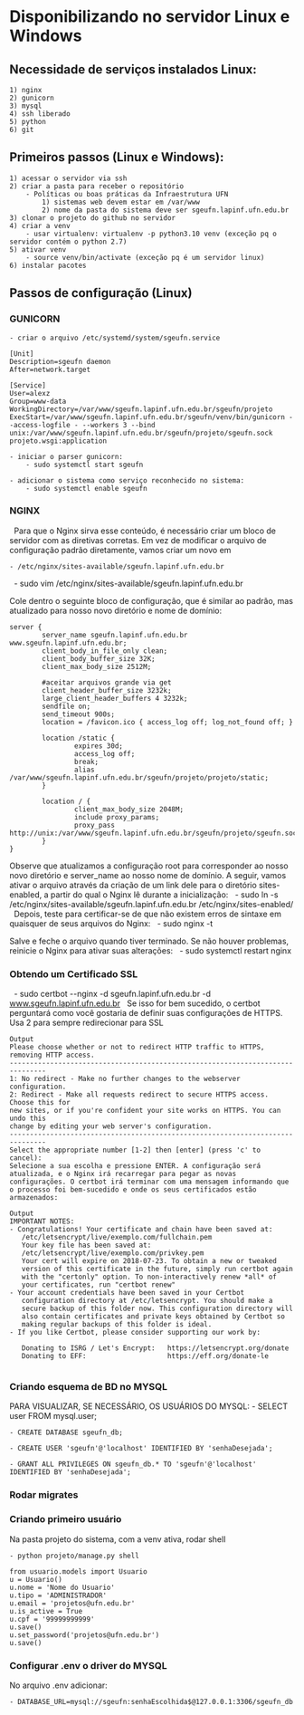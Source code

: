 # Disponibilizando no servidor Linux e Windows

## Necessidade de serviços instalados Linux:
    1) nginx
    2) gunicorn
    3) mysql
    4) ssh liberado
    5) python
    6) git

## Primeiros passos (Linux e Windows):
    1) acessar o servidor via ssh
    2) criar a pasta para receber o repositório
        - Políticas ou boas práticas da Infraestrutura UFN
            1) sistemas web devem estar em /var/www
            2) nome da pasta do sistema deve ser sgeufn.lapinf.ufn.edu.br
    3) clonar o projeto do github no servidor
    4) criar a venv
        - usar virtualenv: virtualenv -p python3.10 venv (exceção pq o servidor contém o python 2.7)
    5) ativar venv
        - source venv/bin/activate (exceção pq é um servidor linux)
    6) instalar pacotes

## Passos de configuração (Linux)

### GUNICORN 

    - criar o arquivo /etc/systemd/system/sgeufn.service

```
[Unit]
Description=sgeufn daemon
After=network.target

[Service]
User=alexz
Group=www-data
WorkingDirectory=/var/www/sgeufn.lapinf.ufn.edu.br/sgeufn/projeto
ExecStart=/var/www/sgeufn.lapinf.ufn.edu.br/sgeufn/venv/bin/gunicorn --access-logfile - --workers 3 --bind unix:/var/www/sgeufn.lapinf.ufn.edu.br/sgeufn/projeto/sgeufn.sock projeto.wsgi:application
```

    - iniciar o parser gunicorn:
        - sudo systemctl start sgeufn

    - adicionar o sistema como serviço reconhecido no sistema:
        - sudo systemctl enable sgeufn


### NGINX
 
Para que o Nginx sirva esse conteúdo, é necessário criar um bloco de servidor com as diretivas corretas. 
Em vez de modificar o arquivo de configuração padrão diretamente, vamos criar um novo em 

    - /etc/nginx/sites-available/sgeufn.lapinf.ufn.edu.br
 
    - sudo vim /etc/nginx/sites-available/sgeufn.lapinf.ufn.edu.br


Cole dentro o seguinte bloco de configuração, que é similar ao padrão, mas atualizado para nosso novo diretório e nome de domínio:
 
```
server {
        server_name sgeufn.lapinf.ufn.edu.br www.sgeufn.lapinf.ufn.edu.br;
        client_body_in_file_only clean;
        client_body_buffer_size 32K;
        client_max_body_size 2512M;

        #aceitar arquivos grande via get
        client_header_buffer_size 3232k;
        large_client_header_buffers 4 3232k;
        sendfile on;
        send_timeout 900s;
        location = /favicon.ico { access_log off; log_not_found off; }

        location /static {
                expires 30d;
                access_log off;
                break;
                alias /var/www/sgeufn.lapinf.ufn.edu.br/sgeufn/projeto/projeto/static;
        }

        location / {
                client_max_body_size 2048M;
                include proxy_params;
                proxy_pass http://unix:/var/www/sgeufn.lapinf.ufn.edu.br/sgeufn/projeto/sgeufn.sock;
        }
} 
```

Observe que atualizamos a configuração root para corresponder ao nosso novo diretório e 
server_name ao nosso nome de domínio. A seguir, vamos ativar o arquivo através da criação de um link dele para o diretório sites-enabled, a partir do qual o Nginx lê durante a inicialização:
 
    - sudo ln -s /etc/nginx/sites-available/sgeufn.lapinf.ufn.edu.br /etc/nginx/sites-enabled/
 
Depois, teste para certificar-se de que não existem erros de sintaxe em quaisquer de seus arquivos do Nginx:
 
    - sudo nginx -t


Salve e feche o arquivo quando tiver terminado. Se não houver problemas, reinicie o Nginx para ativar suas alterações:
 
    - sudo systemctl restart nginx


### Obtendo um Certificado SSL
 
    - sudo certbot --nginx -d sgeufn.lapinf.ufn.edu.br -d www.sgeufn.lapinf.ufn.edu.br
 
Se isso for bem sucedido, o certbot perguntará como você gostaria de definir suas configurações de HTTPS. Usa 2 para sempre redirecionar para SSL

```
Output
Please choose whether or not to redirect HTTP traffic to HTTPS, removing HTTP access.
-------------------------------------------------------------------------------
1: No redirect - Make no further changes to the webserver configuration.
2: Redirect - Make all requests redirect to secure HTTPS access. Choose this for
new sites, or if you're confident your site works on HTTPS. You can undo this
change by editing your web server's configuration.
-------------------------------------------------------------------------------
Select the appropriate number [1-2] then [enter] (press 'c' to cancel):
Selecione a sua escolha e pressione ENTER. A configuração será atualizada, e o Nginx irá recarregar para pegar as novas configurações. O certbot irá terminar com uma mensagem informando que o processo foi bem-sucedido e onde os seus certificados estão armazenados:
 
Output
IMPORTANT NOTES:
- Congratulations! Your certificate and chain have been saved at:
   /etc/letsencrypt/live/exemplo.com/fullchain.pem
   Your key file has been saved at:
   /etc/letsencrypt/live/exemplo.com/privkey.pem
   Your cert will expire on 2018-07-23. To obtain a new or tweaked
   version of this certificate in the future, simply run certbot again
   with the "certonly" option. To non-interactively renew *all* of
   your certificates, run "certbot renew"
- Your account credentials have been saved in your Certbot
   configuration directory at /etc/letsencrypt. You should make a
   secure backup of this folder now. This configuration directory will
   also contain certificates and private keys obtained by Certbot so
   making regular backups of this folder is ideal.
- If you like Certbot, please consider supporting our work by:
 
   Donating to ISRG / Let's Encrypt:   https://letsencrypt.org/donate
   Donating to EFF:                    https://eff.org/donate-le
 
```

### Criando esquema de BD no MYSQL

PARA VISUALIZAR, SE NECESSÁRIO, OS USUÁRIOS DO MYSQL:
    - SELECT user FROM mysql.user;

    - CREATE DATABASE sgeufn_db;

    - CREATE USER 'sgeufn'@'localhost' IDENTIFIED BY 'senhaDesejada';

    - GRANT ALL PRIVILEGES ON sgeufn_db.* TO 'sgeufn'@'localhost' IDENTIFIED BY 'senhaDesejada';

### Rodar migrates

### Criando primeiro usuário

Na pasta projeto do sistema, com a venv ativa, rodar shell

    - python projeto/manage.py shell

```
from usuario.models import Usuario
u = Usuario()
u.nome = 'Nome do Usuario'
u.tipo = 'ADMINISTRADOR'
u.email = 'projetos@ufn.edu.br'
u.is_active = True
u.cpf = '99999999999'
u.save()
u.set_password('projetos@ufn.edu.br')
u.save()
```


### Configurar .env o driver do MYSQL

No arquivo .env adicionar:

    - DATABASE_URL=mysql://sgeufn:senhaEscolhida$@127.0.0.1:3306/sgeufn_db




